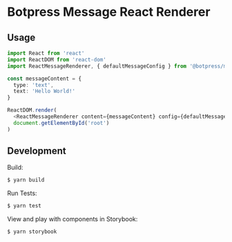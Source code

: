 # Botpress Message React Renderer

## Usage

```typescript
import React from 'react'
import ReactDOM from 'react-dom'
import ReactMessageRenderer, { defaultMessageConfig } from '@botpress/messaging-components'

const messageContent = {
  type: 'text',
  text: 'Hello World!'
}

ReactDOM.render(
  <ReactMessageRenderer content={messageContent} config={defaultMessageConfig} />,
  document.getElementById('root')
)
```

## Development

Build:

```sh
$ yarn build
```

Run Tests:

```sh
$ yarn test
```

View and play with components in Storybook:

```sh
$ yarn storybook
```
